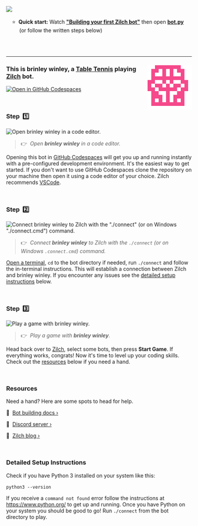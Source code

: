 
<a href="https://www.youtube.com/@zilchdev">
<img src="https://www.zilch.dev/get-started-thumbnail.png" width="400px"/>
</a>

&nbsp;&nbsp;&nbsp;&nbsp;⭐&nbsp;&nbsp;**Quick start:** Watch [**"Building your first Zilch bot"**](https://www.youtube.com/@zilchdev) then open [**bot.py**](bot.py)<br/>&nbsp;&nbsp;&nbsp;&nbsp;&nbsp;&nbsp;&nbsp;&nbsp;&nbsp;(or follow the written steps below)

<br/>
<br/>

---

### <img align="right" src="./avatar.svg"/> This is brinley winley, a [Table Tennis](https://www.zilch.dev/table-tennis) playing [Zilch](https://www.zilch.dev) bot.

[![Open in GitHub Codespaces](https://github.com/codespaces/badge.svg)](https://codespaces.new/davidhparkinson/brinley-winley?quickstart=1)

<br/>

### Step &nbsp;1️⃣

![Open brinley winley in a code editor.](https://www.zilch.dev/readme-v1-step1.gif)

> 👉 &nbsp;_Open **brinley winley** in a code editor._

Opening this bot in [GitHub Codespaces](https://docs.github.com/en/codespaces) will get you up and running instantly with a pre-configured development environment. It's the easiest way to get started. If you don't want to use GitHub Codespaces clone the repository on your machine then open it using a code editor of your choice. Zilch recommends [VSCode](https://code.visualstudio.com/).

<br/>

### Step &nbsp;2️⃣

![Connect brinley winley to Zilch with the "./connect" (or on Windows "./connect.cmd") command.](https://www.zilch.dev/readme-v1-step2.gif)

> 👉 &nbsp;_Connect **brinley winley** to Zilch with the `./connect` (or on Windows `.connect.cmd`) command._

[Open a terminal](https://code.visualstudio.com/docs/terminal/basics), `cd` to the bot directory if needed, run `./connect` and follow the in-terminal instructions. This will establish a connection between Zilch and brinley winley. If you encounter any issues see the [detailed setup instructions](#detailed-setup-instructions) below.

<br/>

### Step &nbsp;3️⃣

![Play a game with brinley winley.](https://www.zilch.dev/readme-v2-step3.gif)

> 👉 &nbsp;_Play a game with **brinley winley**._

Head back over to [Zilch](https://www.zilch.dev/table-tennis), select some bots, then press **Start Game**. If everything works, congrats! Now it's time to level up your coding skills. Check out the [resources](#resources) below if you need a hand.

<br/>

### Resources

Need a hand? Here are some spots to head for help.

🤖 &nbsp;[Bot building docs ›](https://www.zilch.dev/docs/building-bots)

💬 &nbsp;[Discord server ›](https://discord.gg/eFNVTn5tY8)

📖 &nbsp;[Zilch blog ›](https://www.zilch.dev/blog)

<br/>

### Detailed Setup Instructions

Check if you have Python 3 installed on your system like this:

```
python3 --version
```

If you receive a `command not found` error follow the instructions
at https://www.python.org/ to get up and running. Once you have Python
on your system you should be good to go! Run `./connect` from the
bot directory to play.

